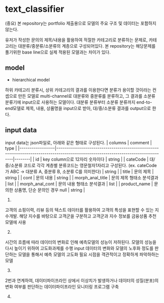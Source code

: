 # text_classifier
(중요) 본 repository는 portfolio 제출용으로 모델의 주요 구조 및 데이터는 포함하지 않는다.

유저가 작성한 문의의 제목/내용을 활용하여 적절한 카테고리로 분류하는 문제로, 카테고리는 대분류/중분류/소분류의 계층으로 구성되어있다. 본 repository는 해당문제를 풀기위한 base line으로 실제 적용된 모델과는 차이가 있다. 

## model
* hierarchical model

하위 카테고리 분류시, 상위 카테고리의 결과를 이용한다면 분류가 용이할 것이라는 컨셉으로 만든 모델로 multi-channel로 대분류와 중분류를 분류하고, 그 결과를 소분류 분류기에 input으로 사용하는 모델이다. 대분류 분류부터 소분류 분류까지 end-to-end모델로 제목, 내용, 상품명을 input으로 받아, 대/중/소분류 결과를 output으로 한다.

## input data 
input data는 json파일로, 아래와 같은 형태로 구성된다.
| columns          | comment                                                                                                                              | type   |
|------------------|--------------------------------------------------------------------------------------------------------------------------------------|--------|
| id               | key column으로 12자리 숫자이다                                                                                                       | string |
| cateCode         | 대/중/소분류 코드로 각각 계층별 분류코드는 영문철자1자리고 구성된다. (ex. cateCode가 ABC -> 대분류 A, 중분류 B, 소분류 C를 의미한다) | string |
| title            | 문의 제목                                                                                                                            | string |
| cont             | 문의 내용                                                                                                                            | string |
| morph_anal_title | 문의 제목 형태소 분석결과                                                                                                            | list   |
| morph_anal_cont  | 문의 내용 형태소 분석결과                                                                                                            | list   |
| product_name     | 문의한 상품명, 단순 문의인 경우 null                                                                                                 | string |


1.
고객의 쇼핑이력, 리뷰 등의 텍스트 데이터를 활용하여 고객의 특성을 표현할 수 있는 지수개발.
해당 지수를 바탕으로 고객군을 구분하고 고객군과 지수 정보를 금융상품 추천 모델에 사용

2. 
시간의 흐름에 따라 데이터의 변화로 인해 예측모델의 성능이 저하된다. 모델의 성능을 다시 높이기 위하여 고도화과제를 수행
input 데이터의 변화와 모델의 노후화 정도를 판단하는 모델을 통해서 예측 모델의 고도화 필요 시점을 객관적이고 정확하게 파악하하는 모델

3. 
2번과 연계하여, 데이터파이프라인 상에서 이상치가 발생하거나 데이터의 성질(분포)의 변화 여부를 판단하는 데이터파이프라인 모니터링 프로그램 구축

4. 

